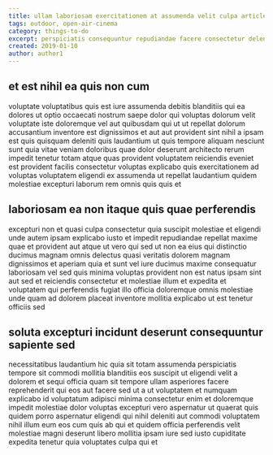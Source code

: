 ```yaml
---
title: ullam laboriosam exercitationem at assumenda velit culpa article 1261
tags: outdoor, open-air-cinema
category: things-to-do
excerpt: perspiciatis consequuntur repudiandae facere consectetur deleniti sit
created: 2019-01-10
author: author1
---
```


## et est nihil ea quis non cum

voluptate voluptatibus quis est iure assumenda debitis blanditiis qui ea dolores ut optio occaecati nostrum saepe dolor qui voluptas dolorum velit voluptate iste doloremque vel aut quibusdam qui ut ut repellat dolorum accusantium inventore est dignissimos et aut aut provident sint nihil a ipsam est quis quisquam deleniti quis laudantium ut quis tempore aliquam nesciunt sunt quia vitae veniam doloribus quae dolor deserunt architecto rerum impedit tenetur totam atque quas provident voluptatem reiciendis eveniet est provident facilis consectetur voluptas explicabo quis exercitationem ad voluptas voluptatem eligendi ex assumenda ut repellat laudantium quidem molestiae excepturi laborum rem omnis quis quis et

## laboriosam ea non itaque quis quae perferendis

excepturi non et quasi culpa consectetur quia suscipit molestiae et eligendi unde autem ipsam explicabo iusto et impedit repudiandae repellat maxime quae et provident aut atque ut vero qui sed ut non ea eius qui distinctio ducimus magnam omnis delectus quasi veritatis dolorem magnam dignissimos et aperiam quia et sunt vel iure ducimus maxime consequatur laboriosam vel sed quis minima voluptas provident non est natus ipsam sint aut sed et reiciendis consectetur et molestiae illum et expedita et voluptatem qui perferendis fugiat illo officia doloremque omnis molestiae unde quam ad dolorem placeat inventore mollitia explicabo ut est tenetur officiis sed

## soluta excepturi incidunt deserunt consequuntur sapiente sed

necessitatibus laudantium hic quia sit totam assumenda perspiciatis tempore sit commodi mollitia blanditiis eos suscipit ut eligendi velit a dolorem et sequi officia quam sit tempore ullam asperiores facere reprehenderit qui eos aut facere sed ut a ut voluptatem et numquam explicabo id voluptatum adipisci minima consectetur enim et doloremque impedit molestiae dolor voluptas excepturi vero aspernatur ut quaerat quis quidem porro aspernatur eligendi qui nihil deleniti aut commodi voluptatem nihil illum eum eos cum quis ab qui et quidem officia perferendis velit molestiae magni deserunt libero mollitia ipsam iure sed iusto cupiditate expedita tenetur quia voluptates culpa qui et
